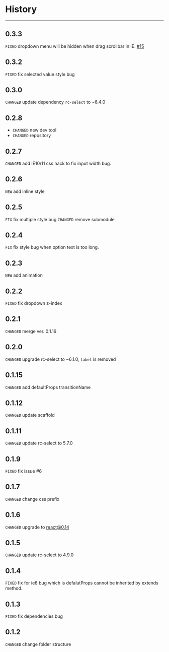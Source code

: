 # History

---

## 0.3.3

`FIXED` dropdown menu will be hidden when drag scrollbar in IE. [#15](https://github.com/uxcore/uxcore-select2/issues/15)

## 0.3.2

`FIXED` fix selected value style bug

## 0.3.0

`CHANGED` update dependency `rc-select` to ~6.4.0

## 0.2.8

* `CHANGED` new dev tool
* `CHANGED` repository

## 0.2.7
`CHANGED` add IE10/11 css hack to fix input width bug.

## 0.2.6
`NEW` add inline style 

## 0.2.5

`FIX` fix multiple style bug
`CHANGED` remove submodule

## 0.2.4

`FIX` fix style bug when option text is too long. 

## 0.2.3

`NEW` add animation

## 0.2.2

`FIXED` fix dropdown z-index

## 0.2.1

`CHANGED` merge ver. 0.1.16

## 0.2.0

`CHANGED` upgrade rc-select to ~6.1.0, `label` is removed

## 0.1.15

`CHANGED` add defaultProps transitionName

## 0.1.12

`CHANGED` update scaffold

## 0.1.11

`CHANGED` update rc-select to 5.7.0

## 0.1.9

`FIXED` fix issue #6

## 0.1.7
`CHANGED` change css prefix

## 0.1.6
`CHANGED` upgrade to react@0.14

## 0.1.5
`CHANGED` update rc-select to 4.9.0

## 0.1.4

`FIXED` fix for ie8 bug which is defalutProps cannot be inherited by extends method.

## 0.1.3

`FIXED` fix dependencies bug

## 0.1.2

`CHANGED` change folder structure
